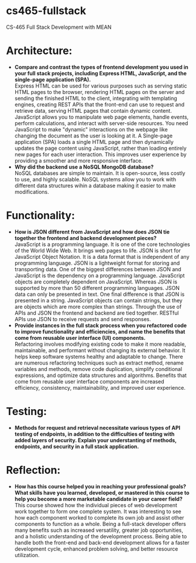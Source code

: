 # cs465-fullstack
CS-465 Full Stack Development with MEAN
# Architecture:
- **Compare and contrast the types of frontend development you used in your full stack projects, including Express HTML, JavaScript, and the single-page application (SPA).**
    <br/>Express HTML can be used for various purposes such as serving static HTML pages to the browser, rendering HTML pages on the server and sending the finished HTML to the client, integrating with templating engines, creating REST APIs that the front-end can use to request and retrieve data, serving HTML pages that contain dynamic content. JavaScript allows you to manipulate web page elements, handle events, perform calculations, and interact with server-side resources. You need JavaScript to make "dynamic" interactions on the webpage like changing the document as the user is looking at it. A Single-page application (SPA) loads a single HTML page and then dynamically updates the page content using JavaScript, rather than loading entirely new pages for each user interaction. This improves user experience by providing a smoother and more responsive interface.
- **Why did the backend use a NoSQL MongoDB database?**
    <br/>NoSQL databases are simple to maintain. It is open-source, less costly to use, and highly scalable. NoSQL systems allow you to work with different data structures wihin a database making it easier to make modifications. 
# Functionality:
- **How is JSON different from JavaScript and how does JSON tie together the frontend and backend development pieces?**
      <br/>JavaScript is a programming language. It is one of the core technologies of the World Wide Web. It brings web pages to life. JSON is short for JavaScript Object Notation. It is a data format that is independent of any programming language. JSON is a lightweight format for storing and transporting data. One of the biggest         differences between JSON and JavaScript is the dependency on a programming language. JavaScript objects are completely dependent on JavaScript. Whereas JSON is           supported by more than 50 different programming languages. JSON data can only be presented in text. One final difference is that JSON is presented in a string.           JavaScript objects can contain strings, but they are objects which are more complex than strings. Through the use of APIs and JSON the frontend and backend are           tied together. RESTful APIs use JSON to receive requests and send responses.
- **Provide instances in the full stack process when you refactored code to improve functionality and efficiencies, and name the benefits that come from reusable user interface (UI) components.**
      <br/>Refactoring involves modifying existing code to make it more readable, maintainable, and performant without changing its external behavior. It helps keep software systems healthy and adaptable to change. There are numerous refactoring techniques such as extract method, rename variables and methods, remove code duplication, simplify conditional expressions, and optimize data structures and algorithms. Benefits that come from reusable user interface components are increased efficiency, consistency, maintainability, and improved user experience. 
# Testing:
- **Methods for request and retrieval necessitate various types of API testing of endpoints, in addition to the difficulties of testing with added layers of security. Explain your understanting of methods, endpoints, and security in a full stack application.**
      
# Reflection:
- **How has this course helped you in reaching your professional goals? What skills have you learned, developed, or mastered in this course to help you become a more marketable candidate in your career field?**
      <br/>This course showed how the individual pieces of web development work together to form one complete system. It was interesting to see how each component worked to complete its own job and assist other components to function as a whole. Being a full-stack developer offers many benefits such as increased versatility, greater job opportunities, and a holistic understanding of the development process. Being able to handle both the front-end and back-end development allows for a faster development cycle, enhanced problem solving, and better resource utilization.
